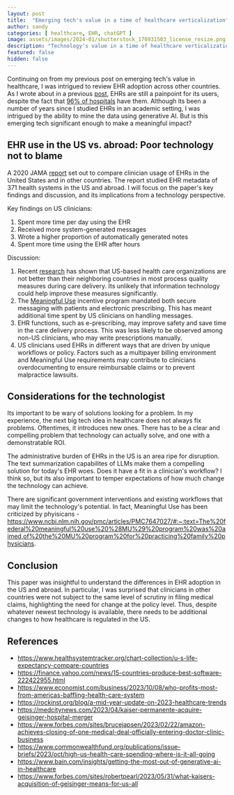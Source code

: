 ```yaml
---
layout: post
title:  "Emerging tech's value in a time of healthcare verticalization"
author: sandy
categories: [ healthcare, EHR, chatGPT ]
image: assets/images/2024-01/shutterstock_170931503_license_resize.png
description: "Technology's value in a time of healthcare verticalization"
featured: false
hidden: false
---
```


Continuing on from my previous post on emerging tech's value in healthcare, I was intrigued to review EHR adoption across other countries.  As I wrote about in a previous [post](https://slsu0424.github.io/switchover-disruptions-true-cost-ai-scribe), EHRs are still a painpoint for its users, despite the fact that [96% of hospitals](https://www.beckershospitalreview.com/ehrs/96-of-us-hospitals-have-ehrs-but-barriers-remain-to-interoperability-onc-says.html) have them.  Although its been a number of years since I studied EHRs in an academic setting, I was intrigued by the ability to mine the data using generative AI.  But is this emerging tech significant enough to make a meaningful impact?

## EHR use in the US vs. abroad: Poor technology not to blame

A 2020 JAMA [report](https://jamanetwork.com/journals/jamainternalmedicine/fullarticle/2774129) set out to compare clinician usage of EHRs in the United States and in other countries.  The report studied EHR metadata of 371 health systems in the US and abroad.  I will focus on the paper's key findings and discussion, and its implications from a technology perspective.

Key findings on US clinicians:
1. Spent more time per day using the EHR
2. Received more system-generated messages
3. Wrote a higher proportion of automatically generated notes
4. Spent more time using the EHR after hours

Discussion:
1. Recent [research](https://www.healthsystemtracker.org/chart-collection/quality-u-s-healthcare-system-compare-countries/) has shown that US-based health care organizations are not better than their neighboring countries in most process quality measures during care delivery.  Its unlikely that information technology could help improve these measures significantly.
2. The [Meaningful Use](https://www.ama-assn.org/practice-management/medicare-medicaid/meaningful-use-electronic-health-record-ehr-incentive) incentive program mandated both secure messaging with patients and electronic prescribing.  This has meant additional time spent by US clinicians on handling messages.
3. EHR functions, such as e-prescribing, may improve safety and save time in the care delivery process.  This was less likely to be observed among non-US clinicians, who may write prescriptions manually.
4. US clinicians used EHRs in different ways that are driven by unique workflows or policy.  Factors such as a multipayer billing environment and Meaningful Use requirements may contribute to clinicians overdocumenting to ensure reimbursable claims or to prevent malpractice lawsuits.  

## Considerations for the technologist

Its important to be wary of solutions looking for a problem.  In my experience, the next big tech idea in healthcare does not always fix problems.  Oftentimes, it introduces new ones.  There has to be a clear and compelling problem that technology can actually solve, and one with a demonstratable ROI.  

The administrative burden of EHRs in the US is an area ripe for disruption.  The text summarization capabilites of LLMs make them a compelling solution for today's EHR woes.  Does it have a fit in a clinician's workflow?  I think so, but its also important to temper expectations of how much change the technology can achieve.  

There are significant government interventions and existing workflows that may limit the technology's potential. In fact, Meaningful Use has been criticized by phyisicans - https://www.ncbi.nlm.nih.gov/pmc/articles/PMC7647027/#:~:text=The%20federal%20meaningful%20use%20%28MU%29%20program%20was%20aimed,of%20the%20MU%20program%20for%20practicing%20family%20physicians.


## Conclusion
This paper was insightful to understand the differences in EHR adoption in the US and abroad.  In particular, I was surprised that clinicians in other countries were not subject to the same level of scrutiny in filing medical claims, highlighting the need for change at the policy level.  Thus, despite whatever newest technology is available, there needs to be additional changes to how healthcare is regulated in the US.



## References
+ <https://www.healthsystemtracker.org/chart-collection/u-s-life-expectancy-compare-countries>
+ <https://finance.yahoo.com/news/15-countries-produce-best-software-222422955.html>
+ <https://www.economist.com/business/2023/10/08/who-profits-most-from-americas-baffling-health-care-system>
+ <https://rockinst.org/blog/a-mid-year-update-on-2023-healthcare-trends>
+ <https://medcitynews.com/2023/04/kaiser-permanente-acquire-geisinger-hospital-merger>
+ <https://www.forbes.com/sites/brucejapsen/2023/02/22/amazon-achieves-closing-of-one-medical-deal-officially-entering-doctor-clinic-business>
+ <https://www.commonwealthfund.org/publications/issue-briefs/2023/oct/high-us-health-care-spending-where-is-it-all-going>
+ <https://www.bain.com/insights/getting-the-most-out-of-generative-ai-in-healthcare>
+ <https://www.forbes.com/sites/robertpearl/2023/05/31/what-kaisers-acquisition-of-geisinger-means-for-us-all>